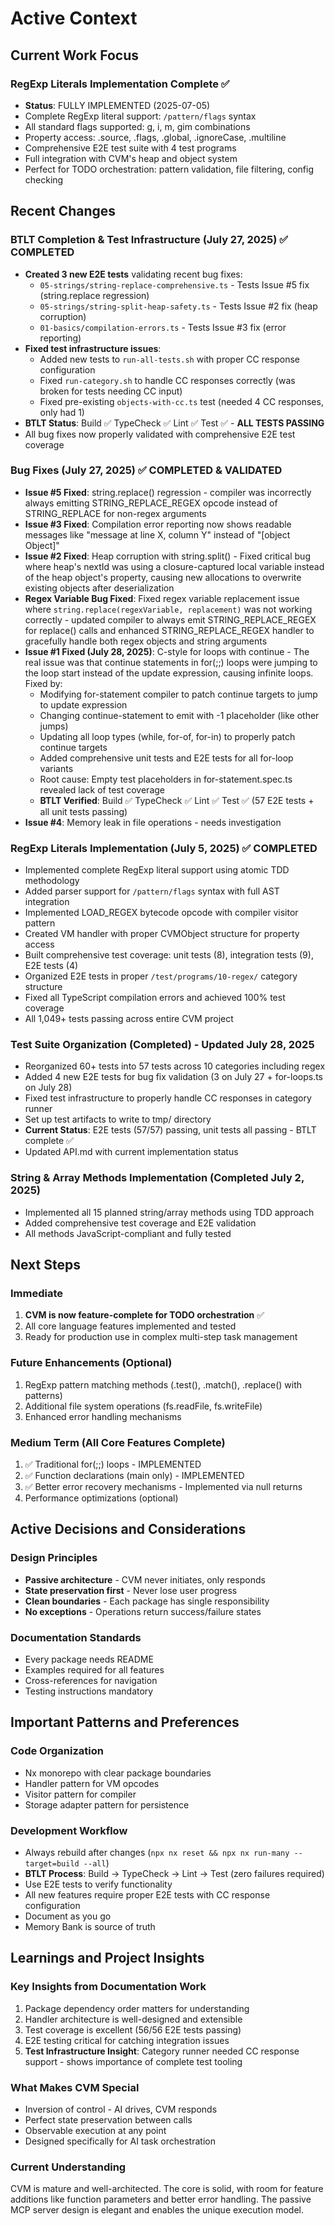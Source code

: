 # Active Context

## Current Work Focus

### RegExp Literals Implementation Complete ✅
- **Status**: FULLY IMPLEMENTED (2025-07-05)
- Complete RegExp literal support: `/pattern/flags` syntax
- All standard flags supported: g, i, m, gim combinations
- Property access: .source, .flags, .global, .ignoreCase, .multiline
- Comprehensive E2E test suite with 4 test programs
- Full integration with CVM's heap and object system
- Perfect for TODO orchestration: pattern validation, file filtering, config checking

## Recent Changes

### BTLT Completion & Test Infrastructure (July 27, 2025) ✅ COMPLETED
- **Created 3 new E2E tests** validating recent bug fixes:
  - `05-strings/string-replace-comprehensive.ts` - Tests Issue #5 fix (string.replace regression)
  - `05-strings/string-split-heap-safety.ts` - Tests Issue #2 fix (heap corruption)
  - `01-basics/compilation-errors.ts` - Tests Issue #3 fix (error reporting)
- **Fixed test infrastructure issues**:
  - Added new tests to `run-all-tests.sh` with proper CC response configuration
  - Fixed `run-category.sh` to handle CC responses correctly (was broken for tests needing CC input)
  - Fixed pre-existing `objects-with-cc.ts` test (needed 4 CC responses, only had 1)
- **BTLT Status**: Build ✅ TypeCheck ✅ Lint ✅ Test ✅ - **ALL TESTS PASSING**
- All bug fixes now properly validated with comprehensive E2E test coverage

### Bug Fixes (July 27, 2025) ✅ COMPLETED & VALIDATED
- **Issue #5 Fixed**: string.replace() regression - compiler was incorrectly always emitting STRING_REPLACE_REGEX opcode instead of STRING_REPLACE for non-regex arguments
- **Issue #3 Fixed**: Compilation error reporting now shows readable messages like "message at line X, column Y" instead of "[object Object]"
- **Issue #2 Fixed**: Heap corruption with string.split() - Fixed critical bug where heap's nextId was using a closure-captured local variable instead of the heap object's property, causing new allocations to overwrite existing objects after deserialization
- **Regex Variable Bug Fixed**: Fixed regex variable replacement issue where `string.replace(regexVariable, replacement)` was not working correctly - updated compiler to always emit STRING_REPLACE_REGEX for replace() calls and enhanced STRING_REPLACE_REGEX handler to gracefully handle both regex objects and string arguments
- **Issue #1 Fixed (July 28, 2025)**: C-style for loops with continue - The real issue was that continue statements in for(;;) loops were jumping to the loop start instead of the update expression, causing infinite loops. Fixed by:
  - Modifying for-statement compiler to patch continue targets to jump to update expression
  - Changing continue-statement to emit with -1 placeholder (like other jumps)  
  - Updating all loop types (while, for-of, for-in) to properly patch continue targets
  - Added comprehensive unit tests and E2E tests for all for-loop variants
  - Root cause: Empty test placeholders in for-statement.spec.ts revealed lack of test coverage
  - **BTLT Verified**: Build ✅ TypeCheck ✅ Lint ✅ Test ✅ (57 E2E tests + all unit tests passing)
- **Issue #4**: Memory leak in file operations - needs investigation

### RegExp Literals Implementation (July 5, 2025) ✅ COMPLETED
- Implemented complete RegExp literal support using atomic TDD methodology
- Added parser support for `/pattern/flags` syntax with full AST integration
- Implemented LOAD_REGEX bytecode opcode with compiler visitor pattern
- Created VM handler with proper CVMObject structure for property access
- Built comprehensive test coverage: unit tests (8), integration tests (9), E2E tests (4)
- Organized E2E tests in proper `/test/programs/10-regex/` category structure
- Fixed all TypeScript compilation errors and achieved 100% test coverage
- All 1,049+ tests passing across entire CVM project

### Test Suite Organization (Completed) - Updated July 28, 2025
- Reorganized 60+ tests into 57 tests across 10 categories including regex
- Added 4 new E2E tests for bug fix validation (3 on July 27 + for-loops.ts on July 28)
- Fixed test infrastructure to properly handle CC responses in category runner
- Set up test artifacts to write to tmp/ directory
- **Current Status**: E2E tests (57/57) passing, unit tests all passing - BTLT complete ✅
- Updated API.md with current implementation status

### String & Array Methods Implementation (Completed July 2, 2025)
- Implemented all 15 planned string/array methods using TDD approach
- Added comprehensive test coverage and E2E validation
- All methods JavaScript-compliant and fully tested

## Next Steps

### Immediate
1. **CVM is now feature-complete for TODO orchestration** ✅
2. All core language features implemented and tested
3. Ready for production use in complex multi-step task management

### Future Enhancements (Optional)
1. RegExp pattern matching methods (.test(), .match(), .replace() with patterns)
2. Additional file system operations (fs.readFile, fs.writeFile)
3. Enhanced error handling mechanisms

### Medium Term (All Core Features Complete)
1. ✅ Traditional for(;;) loops - IMPLEMENTED
2. ✅ Function declarations (main only) - IMPLEMENTED  
3. ✅ Better error recovery mechanisms - Implemented via null returns
4. Performance optimizations (optional)

## Active Decisions and Considerations

### Design Principles
- **Passive architecture** - CVM never initiates, only responds
- **State preservation first** - Never lose user progress
- **Clean boundaries** - Each package has single responsibility
- **No exceptions** - Operations return success/failure states

### Documentation Standards
- Every package needs README
- Examples required for all features
- Cross-references for navigation
- Testing instructions mandatory

## Important Patterns and Preferences

### Code Organization
- Nx monorepo with clear package boundaries
- Handler pattern for VM opcodes
- Visitor pattern for compiler
- Storage adapter pattern for persistence

### Development Workflow
- Always rebuild after changes (`npx nx reset && npx nx run-many --target=build --all`)
- **BTLT Process**: Build → TypeCheck → Lint → Test (zero failures required)
- Use E2E tests to verify functionality
- All new features require proper E2E tests with CC response configuration
- Document as you go
- Memory Bank is source of truth

## Learnings and Project Insights

### Key Insights from Documentation Work
1. Package dependency order matters for understanding
2. Handler architecture is well-designed and extensible
3. Test coverage is excellent (56/56 E2E tests passing)
4. E2E testing critical for catching integration issues
5. **Test Infrastructure Insight**: Category runner needed CC response support - shows importance of complete test tooling

### What Makes CVM Special
- Inversion of control - AI drives, CVM responds
- Perfect state preservation between calls
- Observable execution at any point
- Designed specifically for AI task orchestration

### Current Understanding
CVM is mature and well-architected. The core is solid, with room for feature additions like function parameters and better error handling. The passive MCP server design is elegant and enables the unique execution model.